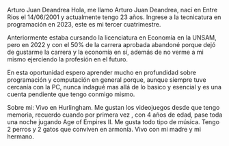 Arturo Juan Deandrea
Hola, me llamo Arturo Juan Deandrea, nací en Entre Rios el 14/06/2001 y actualmente tengo 23 años. Ingrese a la tecnicatura en programación en 2023, este es mi tercer cuatrimestre.

Anteriormente estaba cursando la licenciatura en Economía en la UNSAM, pero en 2022 y con el 50% de la carrera aprobada abandoné porque dejó de gustarme la carrera y la economía en sí, además de no verme a mi mismo ejerciendo la profesión en el futuro.

En esta oportunidad espero aprender mucho en profundidad sobre programación y computación en general porque, aunque siempre tuve cercanía con la PC, nunca indagué mas allá de lo basico y esencial y es una cuenta pendiente que tengo conmigo mismo.

Sobre mi:
        Vivo en Hurlingham.
        Me gustan los videojuegos desde que tengo memoria, recuerdo cuando por primera vez , con 4 años de edad, pase toda una noche jugando Age of Empires II.
        Me gusta todo tipo de música.
        Tengo 2 perros y 2 gatos que conviven en armonía.
        Vivo con mi madre y mi hermano.
